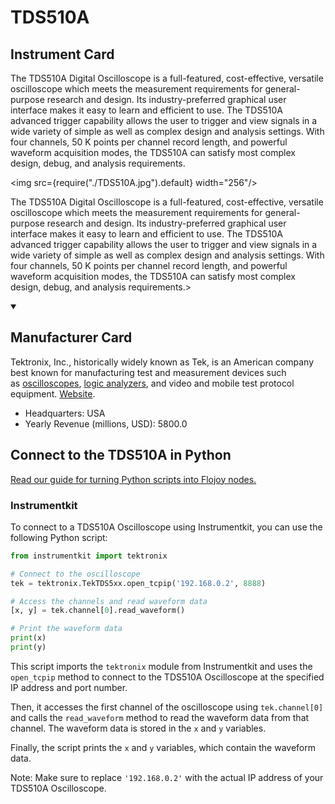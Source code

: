 
# TDS510A

## Instrument Card

<div className="flex">

<div>

The TDS510A Digital Oscilloscope is a full-featured, cost-effective, versatile oscilloscope which meets the measurement requirements for general-purpose research and design. Its industry-preferred graphical user interface makes it easy to learn and efficient to use. The TDS510A advanced trigger capability allows the user to trigger and view signals in a wide variety of simple as well as complex design and analysis settings. With four channels, 50 K points per channel record length, and powerful waveform acquisition modes, the TDS510A can satisfy most complex design, debug, and analysis requirements.

</div>

<img src={require("./TDS510A.jpg").default} width="256"/>

</div>

The TDS510A Digital Oscilloscope is a full-featured, cost-effective, versatile oscilloscope which meets the measurement requirements for general-purpose research and design. Its industry-preferred graphical user interface makes it easy to learn and efficient to use. The TDS510A advanced trigger capability allows the user to trigger and view signals in a wide variety of simple as well as complex design and analysis settings. With four channels, 50 K points per channel record length, and powerful waveform acquisition modes, the TDS510A can satisfy most complex design, debug, and analysis requirements.>

<details open>
<summary><h2>Manufacturer Card</h2></summary>

Tektronix, Inc., historically widely known as Tek, is an American company best known for manufacturing test and measurement devices such as [oscilloscopes](https://en.wikipedia.org/wiki/Oscilloscope), [logic analyzers](https://en.wikipedia.org/wiki/Logic_analyzer), and video and mobile test protocol equipment. <a href="https://www.tek.com/en">Website</a>.

<ul>
  <li>Headquarters: USA</li>
  <li>Yearly Revenue (millions, USD): 5800.0</li>
</ul>
</details>

## Connect to the TDS510A in Python

[Read our guide for turning Python scripts into Flojoy nodes.](https://docs.flojoy.ai/custom-nodes/creating-custom-node/)


### Instrumentkit

To connect to a TDS510A Oscilloscope using Instrumentkit, you can use the following Python script:

```python
from instrumentkit import tektronix

# Connect to the oscilloscope
tek = tektronix.TekTDS5xx.open_tcpip('192.168.0.2', 8888)

# Access the channels and read waveform data
[x, y] = tek.channel[0].read_waveform()

# Print the waveform data
print(x)
print(y)
```

This script imports the `tektronix` module from Instrumentkit and uses the `open_tcpip` method to connect to the TDS510A Oscilloscope at the specified IP address and port number.

Then, it accesses the first channel of the oscilloscope using `tek.channel[0]` and calls the `read_waveform` method to read the waveform data from that channel. The waveform data is stored in the `x` and `y` variables.

Finally, the script prints the `x` and `y` variables, which contain the waveform data.

Note: Make sure to replace `'192.168.0.2'` with the actual IP address of your TDS510A Oscilloscope.

